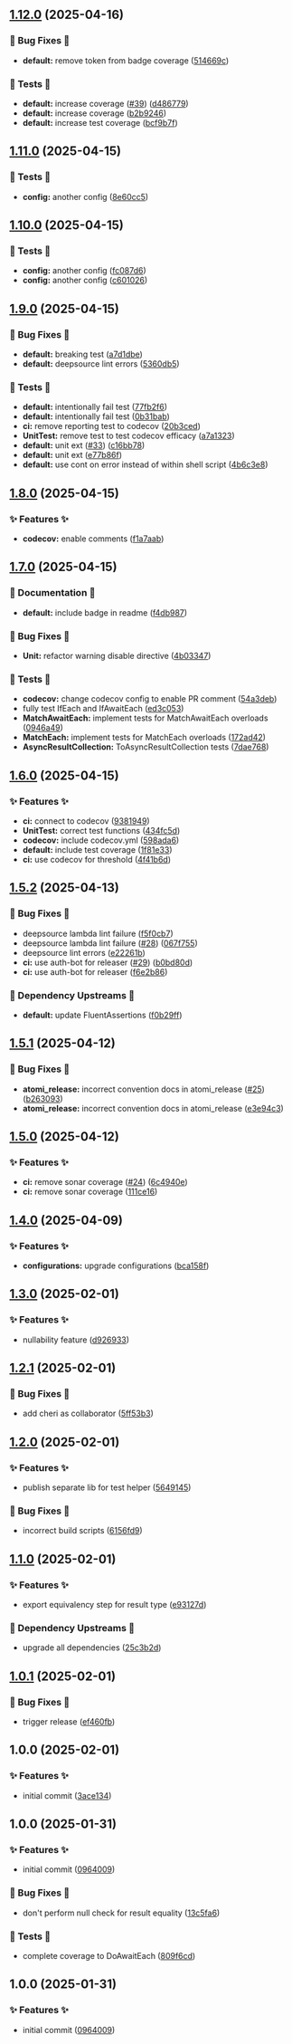 ## [1.12.0](https://github.com/AtomiCloud/carboxylic.lithium/compare/v1.11.0...v1.12.0) (2025-04-16)


### 🐛 Bug Fixes 🐛

* **default:** remove token from badge coverage ([514669c](https://github.com/AtomiCloud/carboxylic.lithium/commit/514669cdb8c22be626d10a05a6dfb15904f68966))


### 🧪 Tests 🧪

* **default:** increase coverage ([#39](https://github.com/AtomiCloud/carboxylic.lithium/issues/39)) ([d486779](https://github.com/AtomiCloud/carboxylic.lithium/commit/d486779cf8e8d89a5f5c0ecddafc58352e7068de))
* **default:** increase coverage ([b2b9246](https://github.com/AtomiCloud/carboxylic.lithium/commit/b2b92466369d1f0d014b88d1378bdcd4c66875a6))
* **default:** increase test coverage ([bcf9b7f](https://github.com/AtomiCloud/carboxylic.lithium/commit/bcf9b7ffddde2e14f250fa3547883cb0c4d1d632))

## [1.11.0](https://github.com/AtomiCloud/carboxylic.lithium/compare/v1.10.0...v1.11.0) (2025-04-15)


### 🧪 Tests 🧪

* **config:** another config ([8e60cc5](https://github.com/AtomiCloud/carboxylic.lithium/commit/8e60cc5ab4f7c250b5f04ec5fa11c4ba65fce869))

## [1.10.0](https://github.com/AtomiCloud/carboxylic.lithium/compare/v1.9.0...v1.10.0) (2025-04-15)


### 🧪 Tests 🧪

* **config:** another config ([fc087d6](https://github.com/AtomiCloud/carboxylic.lithium/commit/fc087d6db4864f80fd4b2aca5c8a38ae36fc3b7b))
* **config:** another config ([c601026](https://github.com/AtomiCloud/carboxylic.lithium/commit/c60102694dba6e22267b33c4b267782dc6e047e4))

## [1.9.0](https://github.com/AtomiCloud/carboxylic.lithium/compare/v1.8.0...v1.9.0) (2025-04-15)


### 🐛 Bug Fixes 🐛

* **default:** breaking test ([a7d1dbe](https://github.com/AtomiCloud/carboxylic.lithium/commit/a7d1dbeea742f3f53b0a5d0e34155931f6d9dbcc))
* **default:** deepsource lint errors ([5360db5](https://github.com/AtomiCloud/carboxylic.lithium/commit/5360db5e47c682700765e6510f065adce4982e9f))


### 🧪 Tests 🧪

* **default:** intentionally fail test ([77fb2f6](https://github.com/AtomiCloud/carboxylic.lithium/commit/77fb2f691a1040e6f3624d98924362b86c60adb5))
* **default:** intentionally fail test ([0b31bab](https://github.com/AtomiCloud/carboxylic.lithium/commit/0b31bab4eb5621b8841b7fa168de142831cdad96))
* **ci:** remove reporting test to codecov ([20b3ced](https://github.com/AtomiCloud/carboxylic.lithium/commit/20b3cedf3e751edc61e556e031c8111d369f7385))
* **UnitTest:** remove test to test codecov efficacy ([a7a1323](https://github.com/AtomiCloud/carboxylic.lithium/commit/a7a1323b3d25b07f332da84cd77ecd4d826c989d))
* **default:** unit ext ([#33](https://github.com/AtomiCloud/carboxylic.lithium/issues/33)) ([c16bb78](https://github.com/AtomiCloud/carboxylic.lithium/commit/c16bb786685f103cd3a1ec204beb098c6f207506))
* **default:** unit ext ([e77b86f](https://github.com/AtomiCloud/carboxylic.lithium/commit/e77b86f4605be748d838825ed10555eaf0e70f28))
* **default:** use cont on error instead of within shell script ([4b6c3e8](https://github.com/AtomiCloud/carboxylic.lithium/commit/4b6c3e893192e2648cd031e21dfac73bf64c5102))

## [1.8.0](https://github.com/AtomiCloud/carboxylic.lithium/compare/v1.7.0...v1.8.0) (2025-04-15)


### ✨ Features ✨

* **codecov:** enable comments ([f1a7aab](https://github.com/AtomiCloud/carboxylic.lithium/commit/f1a7aab6c18d3071c66bd38c3cd6a4fd8582b40f))

## [1.7.0](https://github.com/AtomiCloud/carboxylic.lithium/compare/v1.6.0...v1.7.0) (2025-04-15)


### 📜 Documentation 📜

* **default:** include badge in readme ([f4db987](https://github.com/AtomiCloud/carboxylic.lithium/commit/f4db987a3d443bd3765d18b4a5dfa5f77929ec95))


### 🐛 Bug Fixes 🐛

* **Unit:** refactor warning disable directive ([4b03347](https://github.com/AtomiCloud/carboxylic.lithium/commit/4b03347b5085d3925767f173cf292c9f295d3de5))


### 🧪 Tests 🧪

* **codecov:** change codecov config to enable PR comment ([54a3deb](https://github.com/AtomiCloud/carboxylic.lithium/commit/54a3debd74025da1536748caee9adaef523064b0))
* fully test IfEach and IfAwaitEach ([ed3c053](https://github.com/AtomiCloud/carboxylic.lithium/commit/ed3c053facfe15fdcfaa25e6d3bc6ad4b27fc831))
* **MatchAwaitEach:** implement tests for MatchAwaitEach overloads ([0946a49](https://github.com/AtomiCloud/carboxylic.lithium/commit/0946a49ba4d88bc079b4274c48b1d8df00a62486))
* **MatchEach:** implement tests for MatchEach overloads ([172ad42](https://github.com/AtomiCloud/carboxylic.lithium/commit/172ad42e3cf2c4220b1dbc7d6f597c7d2766e798))
* **AsyncResultCollection:** ToAsyncResultCollection tests ([7dae768](https://github.com/AtomiCloud/carboxylic.lithium/commit/7dae7685e53838d16aa04d6c5db2531626cd4914))

## [1.6.0](https://github.com/AtomiCloud/carboxylic.lithium/compare/v1.5.2...v1.6.0) (2025-04-15)


### ✨ Features ✨

* **ci:** connect to codecov ([9381949](https://github.com/AtomiCloud/carboxylic.lithium/commit/9381949e0f73ffdd19c224f4d3c586d366172160))
* **UnitTest:** correct test functions ([434fc5d](https://github.com/AtomiCloud/carboxylic.lithium/commit/434fc5d0739b2673a8e641d68d7a0562d279cd1f))
* **codecov:** include codecov.yml ([598ada6](https://github.com/AtomiCloud/carboxylic.lithium/commit/598ada6485b1ab1f2b74b15b23a020d4f5c91d1a))
* **default:** include test coverage ([1f81e33](https://github.com/AtomiCloud/carboxylic.lithium/commit/1f81e338b9b1c9056be9e8e9cfc8d19634cc9ab1))
* **ci:** use codecov for threshold ([4f41b6d](https://github.com/AtomiCloud/carboxylic.lithium/commit/4f41b6d09dce1310f4dc0e3f3973c08d0c5421bb))

## [1.5.2](https://github.com/AtomiCloud/carboxylic.lithium/compare/v1.5.1...v1.5.2) (2025-04-13)


### 🐛 Bug Fixes 🐛

* deepsource lambda lint failure ([f5f0cb7](https://github.com/AtomiCloud/carboxylic.lithium/commit/f5f0cb7b09ca6ac8b5c5afb2f5d2939397e74ba2))
* deepsource lambda lint failure ([#28](https://github.com/AtomiCloud/carboxylic.lithium/issues/28)) ([067f755](https://github.com/AtomiCloud/carboxylic.lithium/commit/067f7551befc3db3bb4d93ae817fc493b32ea8e8))
* deepsource lint errors ([e22261b](https://github.com/AtomiCloud/carboxylic.lithium/commit/e22261be0de61963496323f4a51cf52ff3fd084b))
* **ci:** use auth-bot for releaser ([#29](https://github.com/AtomiCloud/carboxylic.lithium/issues/29)) ([b0bd80d](https://github.com/AtomiCloud/carboxylic.lithium/commit/b0bd80dceea3158a547faf32ee3cad136e7f4fd2))
* **ci:** use auth-bot for releaser ([f6e2b86](https://github.com/AtomiCloud/carboxylic.lithium/commit/f6e2b8670ee0bd9127da310ec57754f771b4b08a))


### 🔼 Dependency Upstreams 🔼

* **default:** update FluentAssertions ([f0b29ff](https://github.com/AtomiCloud/carboxylic.lithium/commit/f0b29ff73987ec2bfb6a64351c4fd00d5c29ccee))

## [1.5.1](https://github.com/AtomiCloud/carboxylic.lithium/compare/v1.5.0...v1.5.1) (2025-04-12)


### 🐛 Bug Fixes 🐛

* **atomi_release:** incorrect convention docs in atomi_release ([#25](https://github.com/AtomiCloud/carboxylic.lithium/issues/25)) ([b263093](https://github.com/AtomiCloud/carboxylic.lithium/commit/b2630937a475c2204145d920ddb319d247f40db3))
* **atomi_release:** incorrect convention docs in atomi_release ([e3e94c3](https://github.com/AtomiCloud/carboxylic.lithium/commit/e3e94c389e2b59fa4771e1436eada3980960e1e7))

## [1.5.0](https://github.com/AtomiCloud/carboxylic.lithium/compare/v1.4.0...v1.5.0) (2025-04-12)


### ✨ Features ✨

* **ci:** remove sonar coverage ([#24](https://github.com/AtomiCloud/carboxylic.lithium/issues/24)) ([6c4940e](https://github.com/AtomiCloud/carboxylic.lithium/commit/6c4940e9fcd83a5d801351b2548a4628c52f3749))
* **ci:** remove sonar coverage ([111ce16](https://github.com/AtomiCloud/carboxylic.lithium/commit/111ce16a295d772db1ba0658bd669acea8d8c8e2))

## [1.4.0](https://github.com/AtomiCloud/carboxylic.lithium/compare/v1.3.0...v1.4.0) (2025-04-09)


### ✨ Features ✨

* **configurations:** upgrade configurations ([bca158f](https://github.com/AtomiCloud/carboxylic.lithium/commit/bca158fa467c971c57e844b0ed13d518674710cf))

## [1.3.0](https://github.com/AtomiCloud/carboxylic.lithium/compare/v1.2.1...v1.3.0) (2025-02-01)


### ✨ Features ✨

* nullability feature ([d926933](https://github.com/AtomiCloud/carboxylic.lithium/commit/d926933dc815de623e0524ff9163742b9042aefd))

## [1.2.1](https://github.com/AtomiCloud/carboxylic.lithium/compare/v1.2.0...v1.2.1) (2025-02-01)


### 🐛 Bug Fixes 🐛

* add cheri as collaborator ([5ff53b3](https://github.com/AtomiCloud/carboxylic.lithium/commit/5ff53b3d146b35c82e07d751aa52d9a329b11128))

## [1.2.0](https://github.com/AtomiCloud/carboxylic.lithium/compare/v1.1.0...v1.2.0) (2025-02-01)


### ✨ Features ✨

* publish separate lib for test helper ([5649145](https://github.com/AtomiCloud/carboxylic.lithium/commit/56491457b83f542d726039a56100f0af01f9860e))


### 🐛 Bug Fixes 🐛

* incorrect build scripts ([6156fd9](https://github.com/AtomiCloud/carboxylic.lithium/commit/6156fd963f37f0b30eda133812a0bd634a48c8ef))

## [1.1.0](https://github.com/AtomiCloud/carboxylic.lithium/compare/v1.0.1...v1.1.0) (2025-02-01)


### ✨ Features ✨

* export equivalency step for result type ([e93127d](https://github.com/AtomiCloud/carboxylic.lithium/commit/e93127d977eb405084f9d8883763c985556d28cd))


### 🔼 Dependency Upstreams 🔼

* upgrade all dependencies ([25c3b2d](https://github.com/AtomiCloud/carboxylic.lithium/commit/25c3b2dcd7aec46fe1937fd9bd2847caf4123a9f))

## [1.0.1](https://github.com/AtomiCloud/carboxylic.lithium/compare/v1.0.0...v1.0.1) (2025-02-01)


### 🐛 Bug Fixes 🐛

* trigger release ([ef460fb](https://github.com/AtomiCloud/carboxylic.lithium/commit/ef460fbec5623de5ebbdd036dfc6c47d87b19a28))

## 1.0.0 (2025-02-01)


### ✨ Features ✨

* initial commit ([3ace134](https://github.com/AtomiCloud/carboxylic.lithium/commit/3ace1340f5dc4239f9f3561667bb1af134f7b67c))

## 1.0.0 (2025-01-31)


### ✨ Features ✨

* initial commit ([0964009](https://github.com/AtomiCloud/carboxylic.lithium/commit/09640090cc3f9b1984b021325eb067911f4b4f26))


### 🐛 Bug Fixes 🐛

* don't perform null check for result equality ([13c5fa6](https://github.com/AtomiCloud/carboxylic.lithium/commit/13c5fa64949a98164ef657fa582e7dd6d16315dd))


### 🧪 Tests 🧪

* complete coverage to DoAwaitEach ([809f6cd](https://github.com/AtomiCloud/carboxylic.lithium/commit/809f6cd7be6e644bedcf8ef7bc31aaa125b18d87))

## 1.0.0 (2025-01-31)


### ✨ Features ✨

* initial commit ([0964009](https://github.com/AtomiCloud/carboxylic.lithium/commit/09640090cc3f9b1984b021325eb067911f4b4f26))

